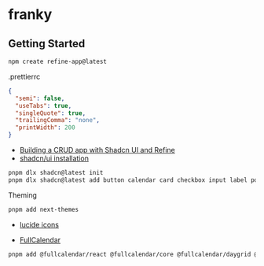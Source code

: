 # franky

## Getting Started

```sh
npm create refine-app@latest
```

.prettierrc

```json
{
  "semi": false,
  "useTabs": true,
  "singleQuote": true,
  "trailingComma": "none",
  "printWidth": 200
}
```

- [Building a CRUD app with Shadcn UI and Refine](https://refine.dev/blog/shadcn-ui/#code-inspection)
- [shadcn/ui installation](https://ui.shadcn.com/docs/installation/vite)

```sh
pnpm dlx shadcn@latest init
pnpm dlx shadcn@latest add button calendar card checkbox input label popover select table textarea tooltip
```

Theming

```sh
pnpm add next-themes
```

- [lucide icons](https://lucide.dev/icons)

- [FullCalendar](https://github.com/fullcalendar/fullcalendar)

```sh
pnpm add @fullcalendar/react @fullcalendar/core @fullcalendar/daygrid @fullcalendar/timegrid @fullcalendar/list
```
